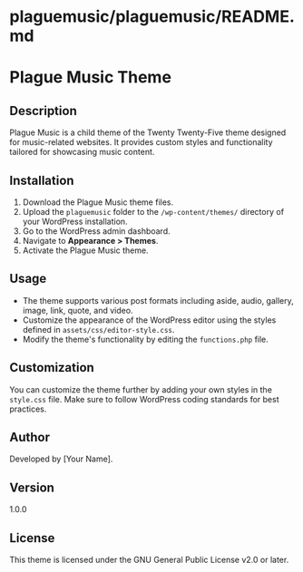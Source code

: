 # plaguemusic/plaguemusic/README.md

# Plague Music Theme

## Description
Plague Music is a child theme of the Twenty Twenty-Five theme designed for music-related websites. It provides custom styles and functionality tailored for showcasing music content.

## Installation
1. Download the Plague Music theme files.
2. Upload the `plaguemusic` folder to the `/wp-content/themes/` directory of your WordPress installation.
3. Go to the WordPress admin dashboard.
4. Navigate to **Appearance > Themes**.
5. Activate the Plague Music theme.

## Usage
- The theme supports various post formats including aside, audio, gallery, image, link, quote, and video.
- Customize the appearance of the WordPress editor using the styles defined in `assets/css/editor-style.css`.
- Modify the theme's functionality by editing the `functions.php` file.

## Customization
You can customize the theme further by adding your own styles in the `style.css` file. Make sure to follow WordPress coding standards for best practices.

## Author
Developed by [Your Name]. 

## Version
1.0.0

## License
This theme is licensed under the GNU General Public License v2.0 or later.